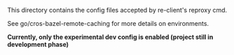 This directory contains the config files accepted by re-client's reproxy cmd.

See go/cros-bazel-remote-caching for more details on environments.

**Currently, only the experimental dev config is enabled (project still in development
phase)**
